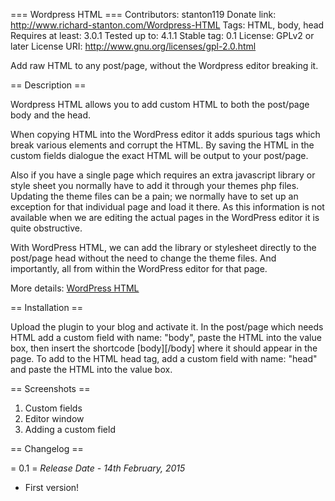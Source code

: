 === Wordpress HTML ===
Contributors: stanton119
Donate link: http://www.richard-stanton.com/Wordpress-HTML
Tags: HTML, body, head
Requires at least: 3.0.1
Tested up to: 4.1.1
Stable tag: 0.1
License: GPLv2 or later
License URI: http://www.gnu.org/licenses/gpl-2.0.html

Add raw HTML to any post/page, without the Wordpress editor breaking it.

== Description ==

Wordpress HTML allows you to add custom HTML to both the post/page body and the head.

When copying HTML into the WordPress editor it adds spurious tags which break various elements and corrupt the HTML. By saving the HTML in the custom fields dialogue the exact HTML will be output to your post/page.

Also if you have a single page which requires an extra javascript library or style sheet you normally have to add it through your themes php files. Updating the theme files can be a pain; we normally have to set up an exception for that individual page and load it there. As this information is not available when we are editing the actual pages in the WordPress editor it is quite obstructive.

With WordPress HTML, we can add the library or stylesheet directly to the post/page head without the need to change the theme files. And importantly, all from within the WordPress editor for that page.

More details: [WordPress HTML](http://www.richard-stanton.com/wordpress/wordpress-html/)

== Installation ==

Upload the plugin to your blog and activate it.
In the post/page which needs HTML add a custom field with name: "body", paste the HTML into the value box, then insert the shortcode [body][/body] where it should appear in the page.
To add to the HTML head tag, add a custom field with name: "head" and paste the HTML into the value box.

== Screenshots ==

1. Custom fields
2. Editor window
3. Adding a custom field

== Changelog ==

= 0.1 =
*Release Date - 14th February, 2015*

* First version!